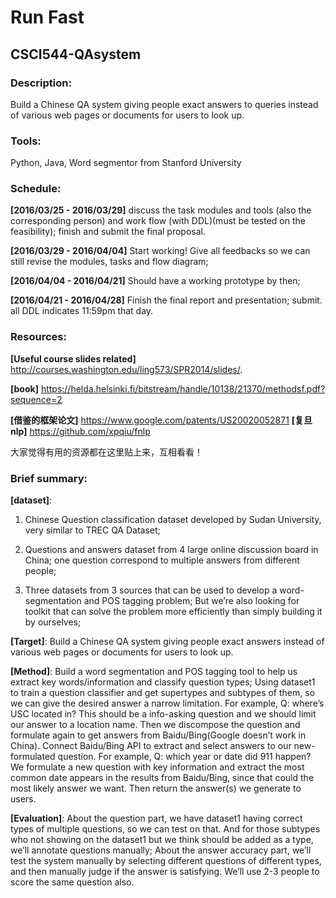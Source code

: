 Run Fast
=================================

CSCI544-QAsystem
----------------------------
### Description:
  Build a Chinese QA system giving people exact answers to queries instead of various web pages or documents for users to look up.

### Tools:
  Python, Java, Word segmentor from Stanford University

### Schedule:
__[2016/03/25 - 2016/03/29]__ discuss the task modules and tools (also the corresponding person) and work flow (with DDL)(must be tested on the feasibility); finish and submit the final proposal.

__[2016/03/29 - 2016/04/04]__ Start working! Give all feedbacks so we can still revise the modules, tasks and flow diagram;

__[2016/04/04 - 2016/04/21]__ Should have a working prototype by then;

__[2016/04/21 - 2016/04/28]__ Finish the final report and presentation; submit.
all DDL indicates 11:59pm that day.

### Resources:
  __[Useful course slides related]__ http://courses.washington.edu/ling573/SPR2014/slides/.
  
  __[book]__ https://helda.helsinki.fi/bitstream/handle/10138/21370/methodsf.pdf?sequence=2
  
  __[借鉴的框架论文]__ https://www.google.com/patents/US20020052871
  __[复旦nlp]__ https://github.com/xpqiu/fnlp
  
  大家觉得有用的资源都在这里贴上来，互相看看！

### Brief summary:
__[dataset]__:
1. Chinese Question classification dataset developed by Sudan University, very similar to TREC QA Dataset;

2. Questions and answers dataset from 4 large online discussion board in China; one question correspond to multiple answers from different people;

3. Three datasets from 3 sources that can be used to develop a word-segmentation and POS tagging problem; But we’re also looking for toolkit that can solve the problem more efficiently than simply building it by ourselves;

__[Target]__:
Build a Chinese QA system giving people exact answers instead of various web pages or documents for users to look up.

__[Method]__:
Build a word segmentation and POS tagging tool to help us extract key words/information and classify question types;
Using dataset1 to train a question classifier and get supertypes and subtypes of them, so we can give the desired answer a narrow limitation. For example, Q: where’s USC located in? This should be a info-asking question and we should limit our answer to a location name. Then we discompose the question and formulate again to get answers from Baidu/Bing(Google doesn’t work in China).
Connect Baidu/Bing API to extract and select answers to our new-formulated question. For example, Q: which year or date did 911 happen? We formulate a new question with key information and extract the most common date appears in the results from Baidu/Bing, since that could the most likely answer we want. Then return the answer(s) we generate to users.

__[Evaluation]__:
About the question part, we have dataset1 having correct types of multiple questions, so we can test on that. And for those subtypes who not showing on the dataset1 but we think should be added as a type, we’ll annotate questions manually;
About the answer accuracy part, we’ll test the system manually by selecting different questions of different types, and then manually judge if the answer is satisfying. We’ll use 2-3 people to score the same question also.
